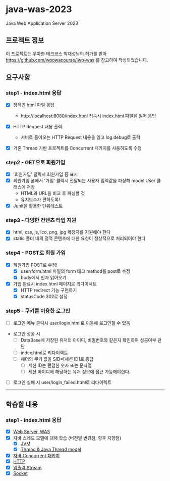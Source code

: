 # java-was-2023

Java Web Application Server 2023

## 프로젝트 정보 

이 프로젝트는 우아한 테크코스 박재성님의 허가를 받아 https://github.com/woowacourse/jwp-was 
를 참고하여 작성되었습니다.

## 요구사항

### step1 - index.html 응답
- [x] 정적인 html 파일 응답 
  - http://localhost:8080/index.html 접속시 index.html 파일을 읽어 응답
  
- [x] HTTP Request 내용 출력
  - 서버로 들어오는 HTTP Request 내용을 읽고 log.debug로 출력

- [x] 기존 Thread 기반 프로젝트를 Concurrent 패키지를 사용하도록 수정

### step2 - GET으로 회원가입
- [x] '회원가입' 클릭시 회원가입 폼 표시
- [x] 회원가입 폼에서 '가입' 클릭시 전달되는 사용자 입력값을 파싱해 model.User 클래스에 저장
  - HTML과 URL을 비교 후 파싱할 것
  - 유지보수가 편하도록!
- [x] Junit을 활용한 단위테스트

### step3 - 다양한 컨텐츠 타입 지원
- [x] html, css, js, ico, png, jpg 확장자를 지원해야 한다
- [x] static 폴더 내의 정적 콘텐츠에 대한 요청이 정상적으로 처리되어야 한다

### step4 - POST로 회원 가입
- [x] 회원가입 POST로 수정!
  - [x] user/form.html 파일의 form 태그 method를 post로 수정
  - [x] body에서 인자 읽어오기
- [x] 가입 완료시 index.html 페이지로 리다이렉트
  - [x] HTTP redirect 기능 구현하기
  - [x] statusCode 302로 설정

### step5 - 쿠키를 이용한 로그인
- [ ] 로그인 메뉴 클릭시 user/login.html로 이동해 로그인할 수 있음
- 로그인 성공 시
  - [ ] DataBase에 저장된 유저의 아이디, 비밀번호와 같은지 확인하여 성공여부 판단
  - [ ] index.html로 리다이렉트
  - [ ] 헤더의 쿠키 값을 SID=[세션 ID]로 응답
    - [ ] 세션 ID는 랜덤한 숫자 또는 문자열
    - [ ] 세션 아이디에 해당하는 유저 정보에 접근 가능해야한다.
- [ ] 로그인 실패 시 user/login_failed.html로 리다이렉트


---
## 학습할 내용

### step1 - index.html 응답
- [x] [Web Server, WAS](https://github.com/SeoSiun/be-was/wiki/Web-Server-&-WAS)
- [x] 자바 스레드 모델에 대해 학습 (버전별 변경점, 향후 지향점)
  - [x] [JVM](https://github.com/SeoSiun/be-was/wiki/JVM-(Java-Virtual-Machine))
  - [x] [Thread & Java Thread model](https://github.com/SeoSiun/be-was/wiki/%EC%93%B0%EB%A0%88%EB%93%9C-(Thread))
- [x] [자바 Concurrent 패키지](https://github.com/SeoSiun/be-was/wiki/Concurrent-%ED%8C%A8%ED%82%A4%EC%A7%80(Java.util.concurrent))
- [x] [HTTP](https://github.com/SeoSiun/be-was/wiki/HTTP)
- [x] [입출력 Stream](https://github.com/SeoSiun/be-was/wiki/%EC%9E%85%EC%B6%9C%EB%A0%A5-Stream)
- [x] [Socket](https://github.com/SeoSiun/be-was/wiki/Socket)
